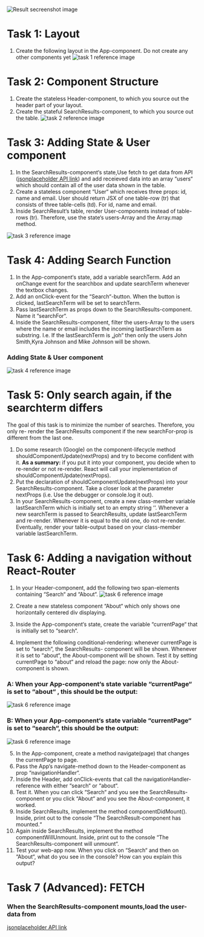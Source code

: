 ![Result secreenshot image](reference-images/Avatar.png)

# Task 1: Layout

1. Create the following layout in the App-component. Do not create any other components yet
   ![task 1 reference image](reference-images/task1.jpg)

# Task 2: Component Structure

1. Create the stateless Header-component, to which you source out the header part of your layout.
2. Create the stateful SearchResults-component, to which you source out the table.
   ![task 2 reference image](reference-images/task2.jpg)

# Task 3: Adding State & User component

1. In the SearchResults-component‘s state,Use fetch to get data from API ([jsonplaceholder API link](https://jsonplaceholder.typicode.com/users)) and add receieved data into an array “users“ which should contain all of the user data shown in the table.
2. Create a stateless component “User“ which receives three props: id, name and email. User should return JSX of one table-row (tr) that consists of three table-cells (td). For id, name and email.
3. Inside SearchResult‘s table, render User-components instead of table-rows (tr). Therefore, use the state‘s users-Array and the Array.map method.

![task 3 reference image](reference-images/task3.jpg)

# Task 4: Adding Search Function

1. In the App-component‘s state, add a variable searchTerm. Add an onChange event for the searchbox and update searchTerm whenever the textbox changes.
2. Add an onClick-event for the “Search“-button. When the button is clicked, lastSearchTerm will be set to searchTerm.
3. Pass lastSearchTerm as props down to the SearchResults-component. Name it “searchFor“.
4. Inside the SearchResults-component, filter the users-Array to the users where the name or email includes the incoming lastSearchTerm as substring. I.e. If the lastSearchTerm is „joh“ then only the users John Smith,Kyra Johnson and Mike Johnson will be shown.

### Adding State & User component

![task 4 reference image](reference-images/task4.jpg)

# Task 5: Only search again, if the searchterm differs

The goal of this task is to minimize the number of searches. Therefore, you only re-
render the SearchResults component if the new searchFor-prop is different from the
last one.

1. Do some research (Google) on the component-lifecycle method
   shouldComponentUpdate(nextProps) and try to become confident with it.
   **As a summary:** if you put it into your component, you decide when to re-render
   or not re-render. React will call your implementation of
   shouldComponentUpdate(nextProps).
2. Put the declaration of shouldComponentUpdate(nextProps) into your
   SearchResults-component. Take a closer look at the parameter nextProps (i.e.
   Use the debugger or console.log it out).
3. In your SearchResults-component, create a new class-member variable
   lastSearchTerm which is initially set to an empty string ‘‘. Whenever a new
   searchTerm is passed to SearchResults, update lastSearchTerm and re-render.
   Whenever it is equal to the old one, do not re-render. Eventually, render your
   table-output based on your class-member variable lastSearchTerm.

# Task 6: Adding a navigation without React-Router

1. In your Header-component, add the following two span-elements containing “Search“ and “About“.
   ![task 6 reference image](reference-images/task6.1.jpg)
2. Create a new stateless component “About“ which only shows one horizontally centered div displaying.

3. Inside the App-component‘s state, create the variable “currentPage“ that is initially set to “search“.
4. Implement the following conditional-rendering: whenever currentPage is set to “search“, the SearchResults- component will be shown. Whenever it is set to “about“, the About-component will be shown. Test it by setting currentPage to “about“ and reload the page: now only the About-component is shown.

### A: When your App-component‘s state variable “currentPage“ is set to **“about“** , this should be the output:

![task 6 reference image](reference-images/task6.jpg)

### B: When your App-component‘s state variable “currentPage“ is set to **“search“,** this should be the output:

![task 6 reference image](reference-images/task6.1.jpg)

5. In the App-component, create a method navigate(page) that changes the currentPage
   to page.
6. Pass the App‘s navigate-method down to the Header-component as prop
   “navigationHandler“.
7. Inside the Header, add onClick-events that call the navigationHandler-reference with
   either “search“ or “about“.
8. Test it. When you can click “Search“ and you see the SearchResults-component or you
   click “About“ and you see the About-component, it worked.
9. Inside SearchResults, implement the method componentDidMount(). Inside, print out
   to the console “The SearchResult-component has mounted.“
10. Again inside SearchResults, implement the method componentWillUnmount. Inside,
    print out to the console “The SearchResults-component will unmount“.
11. Test your web-app now. When you click on “Search“ and then on “About“, what do you
    see in the console? How can you explain this output?

# Task 7 (Advanced): FETCH

### When the SearchResults-component mounts,load the user-data from

[jsonplaceholder API link](https://jsonplaceholder.typicode.com/users)
